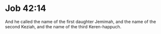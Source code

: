 # Job 42:14

And he called the name of the first daughter Jemimah, and the name of the second Keziah, and the name of the third Keren-happuch.

